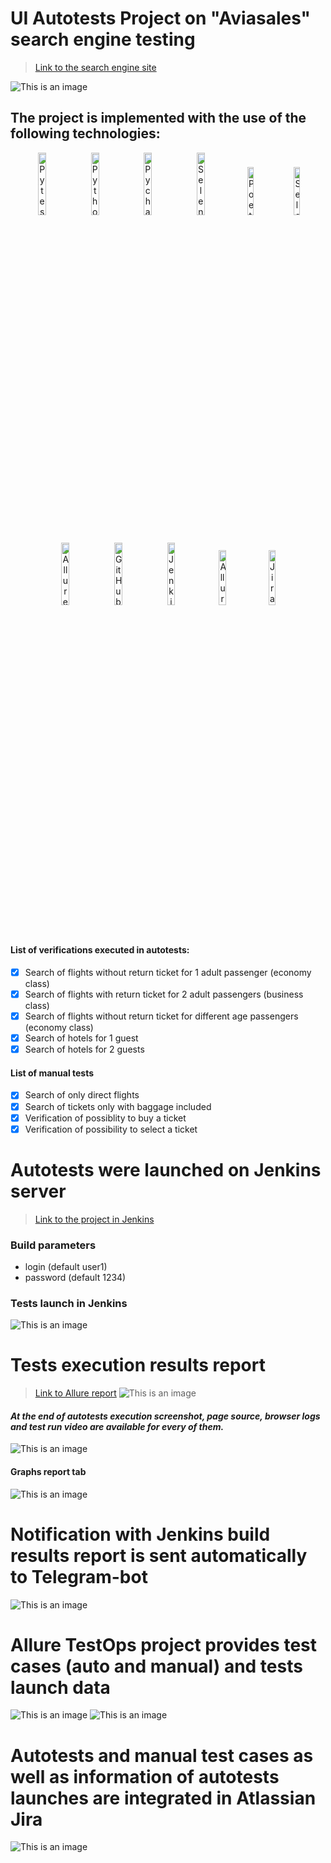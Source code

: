 # UI Autotests Project on "Aviasales" search engine testing
> <a target="_blank" href="https://www.aviasales.com/">Link to the search engine site</a>

![This is an image](media/Aviasales_homepage.png)

## The project is implemented with the use of the following technologies:
<p align="center">
<img width="16%" title="Pytest" src="media/pytest.png">
<img width="16%" title="Python" src="media/python.png">
<img width="16%" title="Pycharm" src="media/pycharm.jpeg">
<img width="16%" title="Selene" src="media/selene.png">
<img width="14%" title="Poetry" src="media/Poetry.jpeg">
<img width="14%" title="Selenoid" src="media/selenoid.png">
<img width="16%" title="Allure Report" src="media/allure_report.png">
<img width="16%" title="GitHub" src="media/github.png">
<img width="16%" title="Jenkins" src="media/jenkins_logo.jpeg">
<img width="15%" title="Allure TestOps" src="media/allure_testops.jpeg">
<img width="15%" title="Jira" src="media/jira_logo.jpeg">
</p>

#### List of verifications executed in autotests:
- [x] Search of flights without return ticket for 1 adult passenger (economy class)
- [x] Search of flights with return ticket for 2 adult passengers (business class)
- [x] Search of flights without return ticket for different age passengers (economy class)
- [x] Search of hotels for 1 guest
- [x] Search of hotels for 2 guests
#### List of manual tests
- [x] Search of only direct flights
- [x] Search of tickets only with baggage included
- [x] Verification of possiblity to buy a ticket
- [x] Verification of possibility to select a ticket

# Autotests were launched on Jenkins server
> <a target="_blank" href="https://jenkins.autotests.cloud/job/UI_tests_aviasales/">Link to the project in Jenkins</a>

### Build parameters

* login (default user1)
* password (default 1234)

### Tests launch in Jenkins
![This is an image](media/main_jenkins.png)

# Tests execution results report
> <a target="_blank" href="https://jenkins.autotests.cloud/job/UI_tests_aviasales/4/allure/">Link to Allure report</a>
![This is an image](media/allure_report1.png)

#### *At the end of autotests execution screenshot, page source, browser logs and test run video are available for every of them.*
![This is an image](media/test_description.png)

#### Graphs report tab
![This is an image](media/Graphs.png)

# Notification with Jenkins build results report is sent automatically to Telegram-bot
![This is an image](media/telegram_notification.png)

# Allure TestOps project provides test cases (auto and manual) and tests launch data
![This is an image](media/TestOps_test_cases.png)
![This is an image](media/TestOps_dashboard.png)

# Autotests and manual test cases as well as information of autotests launches are integrated in Atlassian Jira
![This is an image](media/Jira.png)
